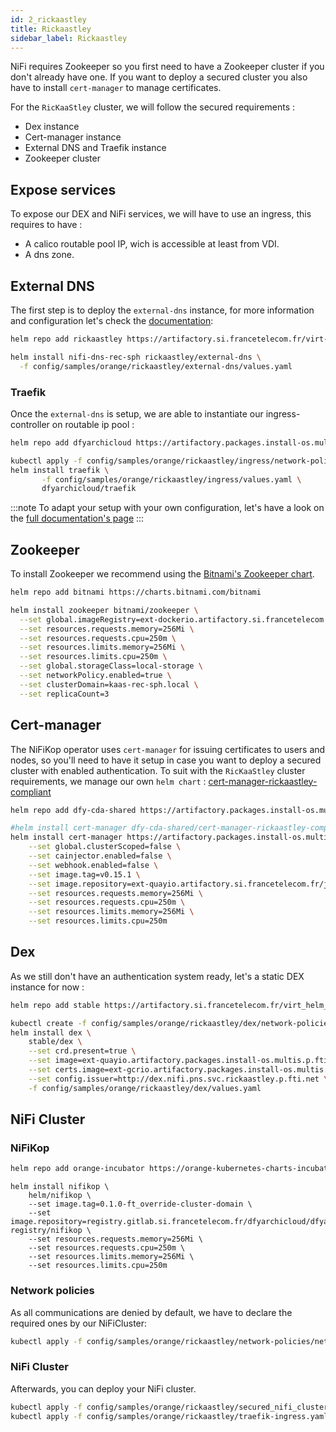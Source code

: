 ```yaml
---
id: 2_rickaastley
title: Rickaastley
sidebar_label: Rickaastley
---
```


NiFi requires Zookeeper so you first need to have a Zookeeper cluster if you don't already have one.
If you want to deploy a secured cluster you also have to install `cert-manager` to manage certificates.

For the `RicKaaStley` cluster, we will follow the secured requirements : 

- Dex instance
- Cert-manager instance
- External DNS and Traefik instance
- Zookeeper cluster

## Expose services

To expose our DEX and NiFi services, we will have to use an ingress, this requires to have :

- A calico routable pool IP, wich is accessible at least from VDI.
- A dns zone.

## External DNS 

The first step is to deploy the `external-dns` instance, for more information and configuration let's check the [documentation](https://hebex-wiki.orangeportails.net/index.php?title=RicKaaStley/Exposition_DNS_des_Services): 
 
```bash
helm repo add rickaastley https://artifactory.si.francetelecom.fr/virt-pfs-rickaastley-helm
```

```bash
helm install nifi-dns-rec-sph rickaastley/external-dns \
  -f config/samples/orange/rickaastley/external-dns/values.yaml
```

### Traefik

Once the `external-dns` is setup, we are able to instantiate our ingress-controller on routable ip pool :

```bash
helm repo add dfyarchicloud https://artifactory.packages.install-os.multis.p.fti.net/virt-sdfy-dfyarchicloud-helm
```

```bash
kubectl apply -f config/samples/orange/rickaastley/ingress/network-policies.yaml
helm install traefik \
       -f config/samples/orange/rickaastley/ingress/values.yaml \
       dfyarchicloud/traefik
```

:::note
To adapt your setup with your own configuration, let's have a look on the [full documentation's page](https://dfyarchicloud.app.cf.sph.hbx.geo.francetelecom.fr/kubernetes/ingress/traefik-metal-lb/#deploiement-de-traefik)
:::

## Zookeeper

To install Zookeeper we recommend using the [Bitnami's Zookeeper chart](https://github.com/bitnami/charts/tree/master/bitnami/zookeeper).

```bash
helm repo add bitnami https://charts.bitnami.com/bitnami
```

```bash
helm install zookeeper bitnami/zookeeper \
  --set global.imageRegistry=ext-dockerio.artifactory.si.francetelecom.fr \
  --set resources.requests.memory=256Mi \
  --set resources.requests.cpu=250m \
  --set resources.limits.memory=256Mi \
  --set resources.limits.cpu=250m \
  --set global.storageClass=local-storage \
  --set networkPolicy.enabled=true \
  --set clusterDomain=kaas-rec-sph.local \
  --set replicaCount=3
```

## Cert-manager

The NiFiKop operator uses `cert-manager` for issuing certificates to users and nodes, so you'll need to have it setup in case you want to deploy a secured cluster with enabled authentication.
To suit with the `RicKaaStley` cluster requirements, we manage our own `helm chart` : [cert-manager-rickaastley-compliant](https://gitlab.si.francetelecom.fr/kubernetes/cert-manager-rickaastley-compliant)

```bash
helm repo add dfy-cda-shared https://artifactory.packages.install-os.multis.p.fti.net/dfy-cda-shared-helm
```

```bash
#helm install cert-manager dfy-cda-shared/cert-manager-rickaastley-compliant \
helm install cert-manager https://artifactory.packages.install-os.multis.p.fti.net:443/dfy-cda-shared-helm/cert-manager-rickaastley-compliant-v0.1.0.tgz \
    --set global.clusterScoped=false \
    --set cainjector.enabled=false \
    --set webhook.enabled=false \
    --set image.tag=v0.15.1 \
    --set image.repository=ext-quayio.artifactory.si.francetelecom.fr/jetstack/cert-manager-controller \
    --set resources.requests.memory=256Mi \
    --set resources.requests.cpu=250m \
    --set resources.limits.memory=256Mi \
    --set resources.limits.cpu=250m
```

## Dex

As we still don't have an authentication system ready, let's a static DEX instance for now : 

```bash
helm repo add stable https://artifactory.si.francetelecom.fr/virt_helm_pfs-noh
```

```bash
kubectl create -f config/samples/orange/rickaastley/dex/network-policies.yaml
helm install dex \
    stable/dex \
    --set crd.present=true \
    --set image=ext-quayio.artifactory.packages.install-os.multis.p.fti.net/dexidp/dex \
    --set certs.image=ext-gcrio.artifactory.packages.install-os.multis.p.fti.net/google_containers/kubernetes-dashboard-init-amd64 \
    --set config.issuer=http://dex.nifi.pns.svc.rickaastley.p.fti.net \
    -f config/samples/orange/rickaastley/dex/values.yaml
```


## NiFi Cluster

### NiFiKop

```bash
helm repo add orange-incubator https://orange-kubernetes-charts-incubator.storage.googleapis.com/
```

```console
helm install nifikop \
    helm/nifikop \
    --set image.tag=0.1.0-ft_override-cluster-domain \
    --set image.repository=registry.gitlab.si.francetelecom.fr/dfyarchicloud/dfyarchicloud-registry/nifikop \
    --set resources.requests.memory=256Mi \
    --set resources.requests.cpu=250m \
    --set resources.limits.memory=256Mi \
    --set resources.limits.cpu=250m
```
    
### Network policies 

As all communications are denied by default, we have to declare the required ones by our NiFiCluster: 

```bash
kubectl apply -f config/samples/orange/rickaastley/network-policies/network-policies.yaml
```

### NiFi Cluster

Afterwards, you can deploy your NiFi cluster.

```bash
kubectl apply -f config/samples/orange/rickaastley/secured_nifi_cluster_dex.yaml
kubectl apply -f config/samples/orange/rickaastley/traefik-ingress.yaml
```